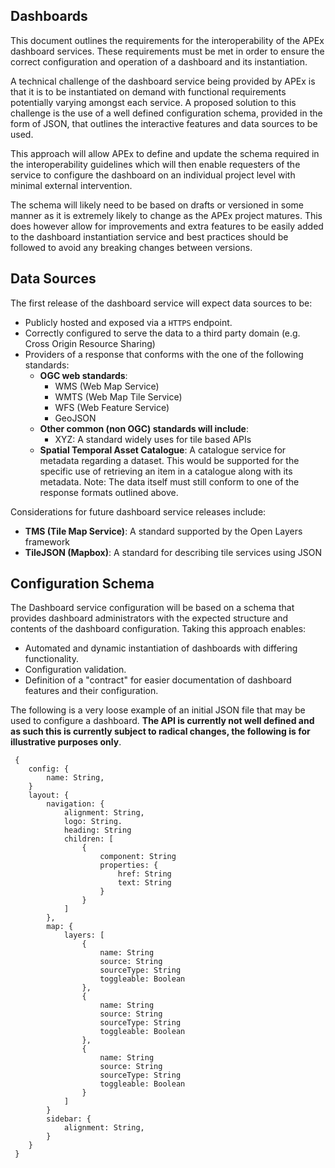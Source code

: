## Dashboards

This document outlines the requirements for the interoperability of the APEx dashboard services. These requirements must be met in order to ensure the correct configuration and operation of a dashboard and its instantiation.

A technical challenge of the dashboard service being provided by APEx is that it is to be instantiated on demand with functional requirements potentially varying amongst each service. A proposed solution to this challenge is the use of a well defined configuration schema, provided in the form of JSON, that outlines the interactive features and data sources to be used.

This approach will allow APEx to define and update the schema required in the interoperability guidelines which will then enable requesters of the service to configure the dashboard on an individual project level with minimal external intervention.

The schema will likely need to be based on drafts or versioned in some manner as it is extremely likely to change as the APEx project matures. This does however allow for improvements and extra features to be easily added to the dashboard instantiation service and best practices should be followed to avoid any breaking changes between versions.

## Data Sources

The first release of  the dashboard service will expect data sources to be:

- Publicly hosted and exposed via a `HTTPS` endpoint.
- Correctly configured to serve the data to a third party domain (e.g. Cross Origin Resource Sharing)
- Providers of a response that conforms with the one of the following standards:
    - **OGC web standards**:
        - WMS (Web Map Service)
        - WMTS (Web Map Tile Service)
        - WFS (Web Feature Service)
        - GeoJSON
    - **Other common (non OGC) standards will include**: 
        - XYZ: A standard widely uses for tile based APIs
    - **Spatial Temporal Asset Catalogue**: A catalogue service for metadata regarding a dataset. This would be supported for the specific  use of retrieving an item in a catalogue along with its metadata. Note: The data itself must still conform to one of the response formats outlined above.

Considerations for future dashboard service releases include:
- **TMS (Tile Map Service)**: A standard supported by the Open Layers framework
- **TileJSON (Mapbox)**: A standard for describing tile services using JSON

## Configuration Schema 

The Dashboard service configuration will be based on a schema that provides dashboard administrators with the expected structure and contents of the dashboard configuration. Taking this approach enables:

- Automated and dynamic instantiation of dashboards with differing functionality.
- Configuration validation.
- Definition of a "contract" for easier documentation of dashboard features and their configuration.

The following is a very loose example of an initial JSON file that may be used to configure a dashboard. **The API is currently not well defined and as such this is currently subject to radical changes, the following is for illustrative purposes only**.

```
 {
    config: {
        name: String,
    }
    layout: {
        navigation: {
            alignment: String,
            logo: String.
            heading: String
            children: [
                {
                    component: String
                    properties: {
                        href: String
                        text: String
                    }
                }
            ]
        },
        map: {
            layers: [
                {
                    name: String
                    source: String
                    sourceType: String
                    toggleable: Boolean
                },
                {
                    name: String
                    source: String
                    sourceType: String
                    toggleable: Boolean
                },
                {
                    name: String
                    source: String
                    sourceType: String
                    toggleable: Boolean
                }
            ]
        }
        sidebar: {
            alignment: String,
        }
    }
 }
```
